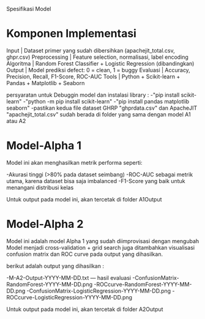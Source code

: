 Spesifikasi Model 

Komponen	        Implementasi
======================================================================================================
Input	         |   Dataset primer yang sudah dibersihkan (apachejit_total.csv, ghpr.csv)
Preprocessing	 |  Feature selection, normalisasi, label encoding
Algoritma	     |  Random Forest Classifier + Logistic Regression (dibandingkan)
Output	       |    Model prediksi defect: 0 = clean, 1 = buggy
Evaluasi	     |  Accuracy, Precision, Recall, F1-Score, ROC-AUC
Tools	         |  Python + Scikit-learn + Pandas + Matplotlib + Seaborn

persyaratan untuk Debuggin model dan instalasi library :
-"pip install scikit-learn"
-"python -m pip install scikit-learn"
-"pip install pandas matplotlib seaborn"
-pastikan kedua file dataset GHRP "ghprdata.csv" dan ApacheJIT "apachejit_total.csv" 
sudah berada di folder yang sama dengan model A1 atau A2

Model-Alpha 1
======================================================================================================
Model ini akan menghasilkan metrik performa seperti:

-Akurasi tinggi (>80% pada dataset seimbang)
-ROC-AUC sebagai metrik utama, karena dataset bisa saja imbalanced
-F1-Score yang baik untuk menangani distribusi kelas

Untuk output pada model ini, akan tercetak di folder A1Output

Model-Alpha 2
======================================================================================================
Model ini adalah model Alpha 1 yang sudah diimprovisasi dengan mengubah 
Model menjadi cross-validation + grid search juga ditambahkan visualisasi
confusion matrix dan ROC curve pada output yang dihasilkan.

berikut adalah output yang dihasilkan :

-M-A2-Output-YYYY-MM-DD.txt — hasil evaluasi
-ConfusionMatrix-RandomForest-YYYY-MM-DD.png
-ROCcurve-RandomForest-YYYY-MM-DD.png
-ConfusionMatrix-LogisticRegression-YYYY-MM-DD.png
-ROCcurve-LogisticRegression-YYYY-MM-DD.png

Untuk output pada model ini, akan tercetak di folder A2Output


